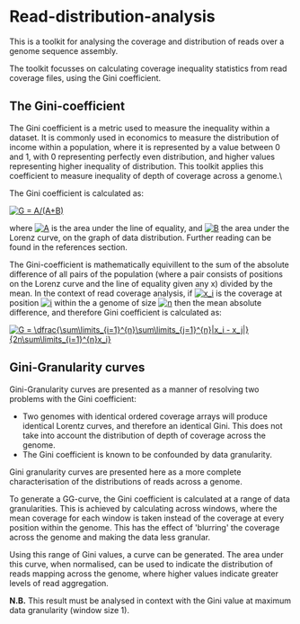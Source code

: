 # Read-distribution-analysis

This is a toolkit for analysing the coverage and distribution of reads over a genome sequence assembly.

The toolkit focusses on calculating coverage inequality statistics from read coverage files, using the Gini coefficient.

## The Gini-coefficient

The Gini coefficient is a metric used to measure the inequality within a dataset. 
It is commonly used in economics to measure the distribution of income within a population, where it is represented by a value 
between 0 and 1, with 0 representing perfectly even distribution, and higher values representing higher inequality of distribution. 
This toolkit applies this coefficient to measure inequality of depth of coverage across a genome.\

The Gini coefficient is calculated as:

<a href="https://www.codecogs.com/eqnedit.php?latex=G&space;=&space;A/(A&plus;B)" target="_blank"><img src="https://latex.codecogs.com/gif.latex?G&space;=&space;A/(A&plus;B)" title="G = A/(A+B)" /></a>

where 
<a href="https://www.codecogs.com/eqnedit.php?latex=A" target="_blank"><img src="https://latex.codecogs.com/gif.latex?A" title="A" /></a>
is the area under the line of equality, and 
<a href="https://www.codecogs.com/eqnedit.php?latex=B" target="_blank"><img src="https://latex.codecogs.com/gif.latex?B" title="B" /></a>
the area under the Lorenz curve, on the graph of data distribution. Further reading can be found in the references section.

The Gini-coefficient is mathematically equivillent to the sum of the absolute difference of all pairs of the population
(where a pair consists of positions on the Lorenz curve and the line of equality given any x) divided by the mean.
In the context of read coverage analysis, if 
<a href="https://www.codecogs.com/eqnedit.php?latex=x_i" target="_blank"><img src="https://latex.codecogs.com/gif.latex?x_i" title="x_i" /></a>
is the coverage at position 
<a href="https://www.codecogs.com/eqnedit.php?latex=i" target="_blank"><img src="https://latex.codecogs.com/gif.latex?i" title="i" /></a>
within the a genome of size 
<a href="https://www.codecogs.com/eqnedit.php?latex=n" target="_blank"><img src="https://latex.codecogs.com/gif.latex?n" title="n" /></a>
then the mean absolute difference, and therefore Gini coefficient is calculated as:

<a href="https://www.codecogs.com/eqnedit.php?latex=
G&space;=&space;\dfrac{\sum\limits_{i=1}^{n}\sum\limits_{j=1}^{n}|x_i&space;-&space;x_j|}{2n\sum\limits_{i=1}^{n}x_i}"
target="_blank"><img src="https://latex.codecogs.com/gif.latex?G&space;=&space;\dfrac{\sum\limits_{i=1}^{n}\sum\limits_{j=1}^{n}|x_i&space;-&space;x_j|}{2n\sum\limits_{i=1}^{n}x_i}" title="G = \dfrac{\sum\limits_{i=1}^{n}\sum\limits_{j=1}^{n}|x_i - x_j|}{2n\sum\limits_{i=1}^{n}x_i}" /></a>

## Gini-Granularity curves

Gini-Granularity curves are presented as a manner of resolving two problems with the Gini coefficient:

- Two genomes with identical ordered coverage arrays will produce identical Lorentz curves, and therefore an identical Gini. 
This does not take into account the distribution of depth of coverage across the genome.
- The Gini coefficient is known to be confounded by data granularity.

Gini granularity curves are presented here as a more complete characterisation of the distributions of reads across a genome.

To generate a GG-curve, the Gini coefficient is calculated at a range of data granularities. This is achieved by calculating
across windows, where the mean coverage for each window is taken instead of the coverage at every position within the genome.
This has the effect of 'blurring' the coverage across the genome and making the data less granular.

Using this range of Gini values, a curve can be generated. The area under this curve, when normalised, can be used
to indicate the distribution of reads mapping across the genome, where higher values indicate greater levels of read aggregation.

**N.B.** This result must be analysed in context with the Gini value at maximum data granularity (window size 1).
